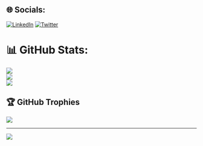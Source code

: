 ## 🌐 Socials:
[![LinkedIn](https://img.shields.io/badge/LinkedIn-%230077B5.svg?logo=linkedin&logoColor=white)](https://linkedin.com/in/www.linkedin.com/in/ayushman-nayak) 
[![Twitter](https://img.shields.io/badge/X-%230077B5.svg?logo=x&logoColor=white)](https://x.com/_ayushmannayak)

# 📊 GitHub Stats:
![](https://github-readme-stats.vercel.app/api?username=AyushmanNayak&theme=dark&hide_border=false&include_all_commits=true&count_private=true)<br/>
![](https://github-readme-streak-stats.herokuapp.com/?user=AyushmanNayak&theme=dark&hide_border=false)<br/>
![](https://github-readme-stats.vercel.app/api/top-langs/?username=AyushmanNayak&theme=dark&hide_border=false&include_all_commits=true&count_private=true&layout=compact)

## 🏆 GitHub Trophies
![](https://github-profile-trophy.vercel.app/?username=AyushmanNayak&theme=radical&no-frame=false&no-bg=true&margin-w=4)


---
[![](https://visitcount.itsvg.in/api?id=AyushmanNayak&icon=6&color=5)](https://visitcount.itsvg.in)

<!-- Proudly created with GPRM ( https://gprm.itsvg.in ) -->
